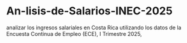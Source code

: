 # An-lisis-de-Salarios-INEC-2025
analizar los ingresos salariales en Costa Rica utilizando los datos de la Encuesta Continua de Empleo (ECE), I Trimestre 2025,

